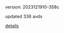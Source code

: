 version: 2023121910-358c

updated 336 avds

[details](https://github.com/0x74f917491bfa7ebfa379/ali_avd_db/blob/master/change_log/2023/12/19/10/358c.txt)